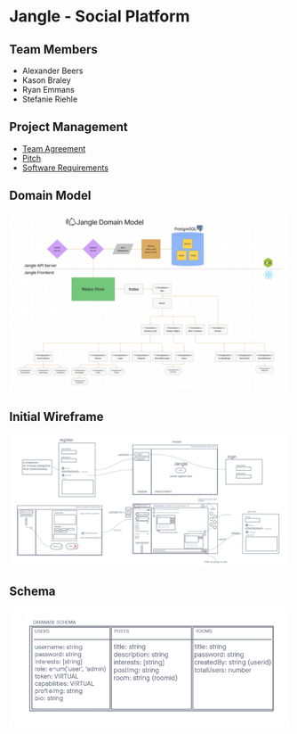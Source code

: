 # Jangle - Social Platform

## Team Members

- Alexander Beers
- Kason Braley
- Ryan Emmans
- Stefanie Riehle

<!-- ## Usage -->

<!-- - This project is deployed on Heroku [here](). -->

## Project Management

- [Team Agreement](./docs/TeamAgreement.md)
- [Pitch](./docs/Pitch.md)
- [Software Requirements](./docs/Requirements.md)

## Domain Model

<img src="./docs/img/domain-model.png" alt="Domain Model" width="600">

## Initial Wireframe

<img src="./docs/img/wireframe.png" alt="Wireframe" width="600">

## Schema

<img src="./docs/img/schema.png" alt="Schema" width="600">

<!-- ## Dependencies -->

